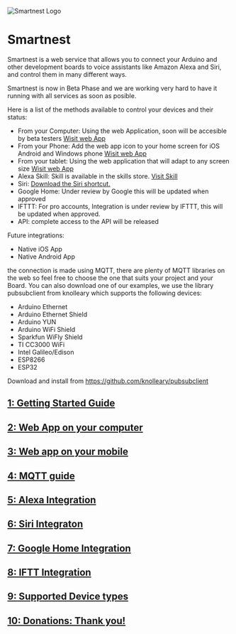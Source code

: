 ![Smartnest Logo](https://www.smartnest.cz/img/Logo-vector-login.png)
# Smartnest
Smartnest is a web service that allows you to connect your Arduino and other development boards to voice assistants like Amazon Alexa and Siri, and control them in many different ways. 

Smartnest is now in Beta Phase and we are working very hard to have it running with all services as soon as posible.

Here is a list of the methods available to control your devices and their status:
* From your Computer: Using the web Application, soon will be accesible by beta testers [Wisit web App](https://www.smartnest.cz)
* From your Phone: Add the web app icon to your home screen for iOS Android and Windows phone [Wisit web App](https://www.smartnest.cz)
* From your tablet: Using the web application that will adapt to any screen size [Wisit web App](https://www.smartnest.cz)
* Alexa Skill: Skill is available in the skills store. [Visit Skill](https://skills-store.amazon.com/deeplink/dp/B07VH46TDC?deviceType=app&share&refSuffix=ss_copy) 
* Siri: [Download the Siri shortcut.](https://github.com/aososam/Smartnest/wiki/6.-Siri-Integration)
* Google Home: Under review by Google this will be updated when approved
* IFTTT: For pro accounts, Integration is under review by IFTTT, this will be updated when approved.
* API: complete access to the API will be released

Future integrations:

* Native iOS App
* Native Android App

the connection is made using MQTT, there are plenty of MQTT libraries on the web so feel free to choose the one that suits your project and your Board.
You can also download one of our examples, we use the library pubsubclient from knolleary which supports the following devices:

* Arduino Ethernet
* Arduino Ethernet Shield
* Arduino YUN 
* Arduino WiFi Shield
* Sparkfun WiFly Shield
* TI CC3000 WiFi
* Intel Galileo/Edison
* ESP8266
* ESP32

Download and install from https://github.com/knolleary/pubsubclient

## [1: Getting Started Guide](https://github.com/aososam/Smartnest/wiki/1.-Getting-Started)
## [2: Web App on your computer](https://github.com/aososam/Smartnest/wiki/2.-Using-the-web-App)
## [3: Web app on your mobile](https://github.com/aososam/Smartnest/wiki/3.-Web-app-on-your-Mobile-device)
## [4: MQTT guide](https://github.com/aososam/Smartnest/wiki/4.-MQTT-Guide)
## [5: Alexa Integration](https://github.com/aososam/Smartnest/wiki/5.-Alexa-Integration)
## [6: Siri Integraton](https://github.com/aososam/Smartnest/wiki/6.-Siri-Integration)
## [7: Google Home Integration]()
## [8: IFTT Integration]()
## [9: Supported Device types]()
## [10: Donations: Thank you!]()
